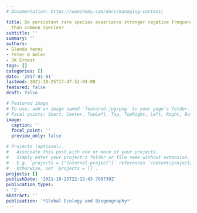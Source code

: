 ```yaml
---
# Documentation: https://wowchemy.com/docs/managing-content/

title: Do persistent rare species experience stronger negative frequency dependence
  than common species?
subtitle: ''
summary: ''
authors:
- Glenda Yenni
- Peter B Adler
- SK Ernest
tags: []
categories: []
date: '2017-01-01'
lastmod: 2021-10-25T17:47:52-04:00
featured: false
draft: false

# Featured image
# To use, add an image named `featured.jpg/png` to your page's folder.
# Focal points: Smart, Center, TopLeft, Top, TopRight, Left, Right, BottomLeft, Bottom, BottomRight.
image:
  caption: ''
  focal_point: ''
  preview_only: false

# Projects (optional).
#   Associate this post with one or more of your projects.
#   Simply enter your project's folder or file name without extension.
#   E.g. `projects = ["internal-project"]` references `content/project/deep-learning/index.md`.
#   Otherwise, set `projects = []`.
projects: []
publishDate: '2021-10-25T22:15:43.708730Z'
publication_types:
- '2'
abstract: ''
publication: '*Global Ecology and Biogeography*'
---
```

